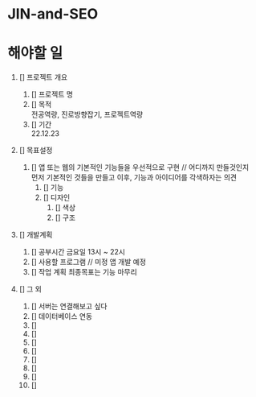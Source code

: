 # JIN-and-SEO
# 해야할 일
1. [] 프로젝트 개요
    1. [] 프로젝트 명
    1. [] 목적  
    전공역량, 진로방향잡기, 프로젝트역량
    1. [] 기간  
    22.12.23
    
1. [] 목표설정
    1. [] 앱 또는 웹의 기본적인 기능들을 우선적으로 구현 // 어디까지 만들것인지  
    먼저 기본적인 것들을 만들고 이후, 기능과 아이디어를 각색하자는 의견
        1. [] 기능
        1. [] 디자인
            1. [] 색상
            1. [] 구조  
        
1. [] 개발계획
    1. [] 공부시간
    금요일 13시 ~ 22시
    1. [] 사용할 프로그램 // 미정
    앱 개발 예정
    1. [] 작업 계획
    최종목표는 기능 마무리

1. [] 그 외
    1. [] 서버는 연결해보고 싶다
    1. [] 데이터베이스 연동
    1. [] 
    1. []
    1. []
    1. []
    1. []
    1. []
    1. []
    1. []


